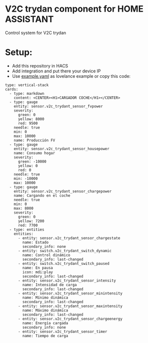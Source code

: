 # V2C trydan component for HOME ASSISTANT

Control system for V2C trydan

# Setup:

* Add this repository in HACS
* Add integration and put there your device IP
* Use [example.yaml](https://raw.githubusercontent.com/Rain1971/V2C_trydant/main/example.yaml) as lovelance example or copy this code:

```
type: vertical-stack
cards:
  - type: markdown
    content: <CENTER><H1>CARGADOR COCHE</H1></CENTER>
  - type: gauge
    entity: sensor.v2c_trydant_sensor_fvpower
    severity:
      green: 0
      yellow: 8000
      red: 9500
    needle: true
    min: 0
    max: 10000
    name: Producción FV
  - type: gauge
    entity: sensor.v2c_trydant_sensor_housepower
    name: Consumo hogar
    severity:
      green: -10000
      yellow: 0
      red: 0
    needle: true
    min: -10000
    max: 10000
  - type: gauge
    entity: sensor.v2c_trydant_sensor_chargepower
    name: Cargando en el coche
    needle: true
    min: 0
    max: 8000
    severity:
      green: 0
      yellow: 7200
      red: 7700
  - type: entities
    entities:
      - entity: sensor.v2c_trydant_sensor_chargestate
        name: Estado
        secondary_info: none
      - entity: switch.v2c_trydant_switch_dynamic
        name: Control dinámico
        secondary_info: last-changed
      - entity: switch.v2c_trydant_switch_paused
        name: En pausa
        icon: mdi:play
        secondary_info: last-changed
      - entity: sensor.v2c_trydant_sensor_intensity
        name: Intensidad de carga
        secondary_info: last-changed
      - entity: sensor.v2c_trydant_sensor_minintensity
        name: Mínimo dinámica
        secondary_info: last-changed
      - entity: sensor.v2c_trydant_sensor_maxintensity
        name: Máximo dinámica
        secondary_info: last-changed
      - entity: sensor.v2c_trydant_sensor_chargeenergy
        name: Energía cargada
        secondary_info: none
      - entity: sensor.v2c_trydant_sensor_timer
        name: Tiempo de carga
```
